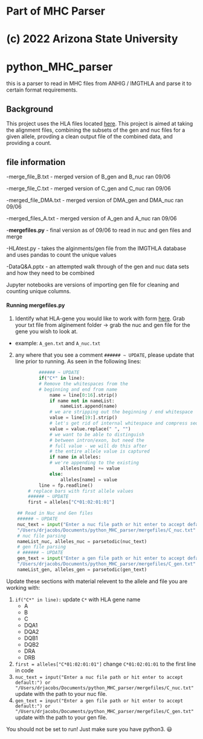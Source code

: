 # Part of MHC Parser
# (c) 2022 Arizona State University  

# python_MHC_parser
this is a parser to read in MHC files from ANHIG / IMGTHLA and parse it to certain format requirements. 

## Background 
This project uses the HLA files located [here](https://github.com/ANHIG/IMGTHLA). This project is aimed at taking the alignment files, combining the subsets of the gen and nuc files for a given allele, provding a clean output file of the combined data, and providing a count.   



## file information 
-merge_file_B.txt - merged version of B_gen and B_nuc ran 09/06

-merge_file_C.txt - merged version of C_gen and C_nuc ran 09/06

-merged_file_DMA.txt - merged version of DMA_gen and DMA_nuc ran 09/06

-merged_files_A.txt - merged version of A_gen and A_nuc ran 09/06

-**mergefiles.py** - final version as of 09/06 to read in nuc and gen files and merge

-HLAtest.py - takes the alginments/gen file from the IMGTHLA database and uses pandas to count the unique values 

-DataQ&A.pptx - an attempted walk through of the gen and nuc data sets and how they need to be combined 

Jupyter notebooks are versions of importing gen file for cleaning and counting unique columns. 

#### Running mergefiles.py
1. Identify what HLA-gene you would like to work with form [here](https://github.com/ANHIG/IMGTHLA). Grab your txt file from alginement folder -> grab the nuc and gen file for the gene you wish to look at. 
* example: `A_gen.txt` and `A_nuc.txt`
2. any where that you see a comment `###### ~ UPDATE`, please update that line prior to running. As seen in the following lines: 
```python
            ###### ~ UPDATE 
            if("C*" in line):
            # Remove the whitespaces from the
            # beginning and end from name
                name = line[0:16].strip()
                if name not in nameList:
                    nameList.append(name)
                # we are stripping out the beginning / end whitespace
                value = line[19:].strip()
                # let's get rid of internal whitespace and compress sequence
                value = value.replace(" ", "")
                # we want to be able to distinguish
                # between intron/exon, but need the
                # full value - we will do this after
                # the entire allele value is captured
                if name in alleles:
                # we're appending to the existing
                    alleles[name] += value
                else:
                    alleles[name] = value
            line = fp.readline()
        # replace bars with first allele values
        ###### ~ UPDATE 
        first = alleles["C*01:02:01:01"]
```

```python
    ## Read in Nuc and Gen files 
    ###### ~ UPDATE 
    nuc_text = input("Enter a nuc file path or hit enter to accept default:") or \
    "/Users/drjacobs/Documents/python_MHC_parser/mergefiles/C_nuc.txt"
    # nuc file parsing
    nameList_nuc, alleles_nuc = parsetodic(nuc_text)
    # gen file parsing    
    # ###### ~ UPDATE 
    gen_text = input("Enter a gen file path or hit enter to accept default:") or \
    "/Users/drjacobs/Documents/python_MHC_parser/mergefiles/C_gen.txt" 
    nameList_gen, alleles_gen = parsetodic(gen_text)
```

Update these sections with material relevent to the allele and file you are working with:
1. `if("C*" in line):` update `C*` with HLA gene name 
    * A
    * B
    * C
    * DQA1
    * DQA2
    * DQB1
    * DQB2
    * DRA
    * DRB 
1. `first = alleles["C*01:02:01:01"]` change `C*01:02:01:01` to the first line in code
1. `nuc_text = input("Enter a nuc file path or hit enter to accept default:") or "/Users/drjacobs/Documents/python_MHC_parser/mergefiles/C_nuc.txt"` update with the path to your nuc file. 
1.  `gen_text = input("Enter a gen file path or hit enter to accept default:") or "/Users/drjacobs/Documents/python_MHC_parser/mergefiles/C_gen.txt"` update with the path to your gen file. 

You should not be set to run! Just make sure you have python3. :smiley:
